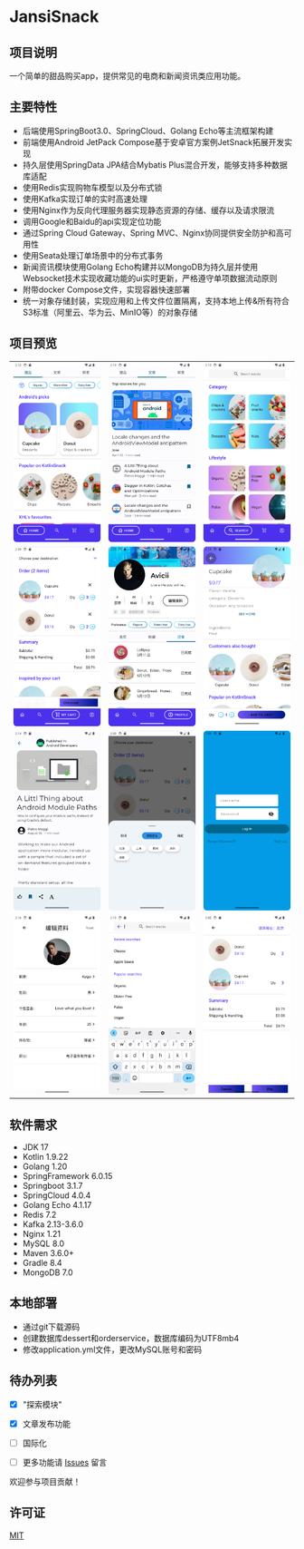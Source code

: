 # JansiSnack

## 项目说明

一个简单的甜品购买app，提供常见的电商和新闻资讯类应用功能。

## 主要特性
* 后端使用SpringBoot3.0、SpringCloud、Golang Echo等主流框架构建
* 前端使用Android JetPack Compose基于安卓官方案例JetSnack拓展开发实现
* 持久层使用SpringData JPA结合Mybatis Plus混合开发，能够支持多种数据库适配
* 使用Redis实现购物车模型以及分布式锁
* 使用Kafka实现订单的实时高速处理
* 使用Nginx作为反向代理服务器实现静态资源的存储、缓存以及请求限流
* 调用Google和Baidu的api实现定位功能
* 通过Spring Cloud Gateway、Spring MVC、Nginx协同提供安全防护和高可用性
* 使用Seata处理订单场景中的分布式事务
* 新闻资讯模块使用Golang Echo构建并以MongoDB为持久层并使用Websocket技术实现收藏功能的ui实时更新，严格遵守单项数据流动原则
* 附带docker Compose文件，实现容器快速部署
* 统一对象存储封装，实现应用和上传文件位置隔离，支持本地上传&所有符合S3标准（阿里云、华为云、MinIO等）的对象存储

## 项目预览

<table>
    <tr>
        <td><img src="images/Screenshot_20240525_101255.png"/></td>
        <td><img src="images/News.png"/></td>
        <td><img src="images/Cate.png"/></td>
    </tr>
    <tr>
        <td><img src="images/cart.png"/></td>
        <td><img src="images/prof.png"/></td>
        <td><img src="images/dessert.png"/></td>
    </tr>
     <tr>
       <td><img src="images/Articlle.png"/></td>
       <td><img src="images/locate.png"/></td>
       <td><img src="images/login.png"/></td>
    </tr>
     <tr>
       <td><img src="images/Edit.png"/></td>
       <td><img src="images/Search.png"/></td>
       <td><img src="images/pay.png"/></td>
    </tr>
</table>

## 软件需求

- JDK 17
- Kotlin 1.9.22
- Golang 1.20
- SpringFramework 6.0.15
- Springboot 3.1.7
- SpringCloud 4.0.4
- Golang Echo 4.1.17
- Redis 7.2
- Kafka 2.13-3.6.0
- Nginx 1.21
- MySQL 8.0
- Maven 3.6.0+
- Gradle 8.4
- MongoDB 7.0

## 本地部署

- 通过git下载源码
- 创建数据库dessert和orderservice，数据库编码为UTF8mb4
- 修改application.yml文件，更改MySQL账号和密码

## 待办列表

- [x] "探索模块"

- [x] 文章发布功能

- [ ] 国际化

- [ ] 更多功能请 [Issues](https://github.com/cjbi/admin3/issues) 留言

欢迎参与项目贡献！

## 许可证

[MIT](LICENSE)
